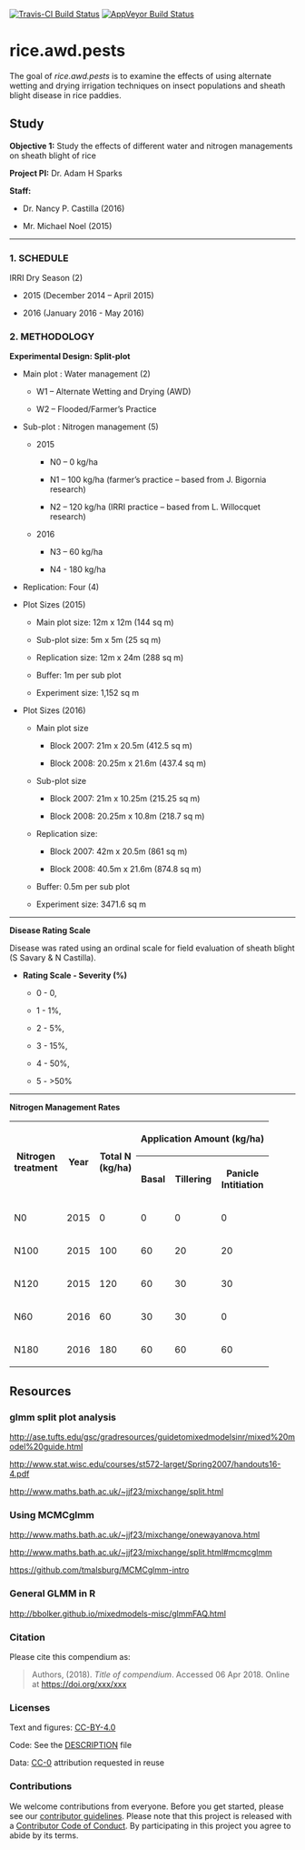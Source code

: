 
<!-- README.md is generated from README.Rmd. Please edit that file -->

[![Travis-CI Build
Status](https://travis-ci.org/openplantpathology/rice_awd_pests.svg?branch=master)](https://travis-ci.org/openplantpathology/rice_awd_pests)
[![AppVeyor Build
Status](https://ci.appveyor.com/api/projects/status/github/phytopathology/rice_awd_pests?branch=master&svg=true)](https://ci.appveyor.com/project/phytopathology/rice_awd_pests)

# rice.awd.pests

The goal of *rice.awd.pests* is to examine the effects of using
alternate wetting and drying irrigation techniques on insect populations
and sheath blight disease in rice paddies.

## Study

**Objective 1:** Study the effects of different water and nitrogen
managements on sheath blight of rice

**Project PI:** Dr. Adam H Sparks

**Staff:**

  - Dr. Nancy P. Castilla (2016)

  - Mr. Michael Noel (2015)

-----

### 1\. SCHEDULE

IRRI Dry Season (2)

  - 2015 (December 2014 – April 2015)

  - 2016 (January 2016 - May 2016)

### 2\. METHODOLOGY

**Experimental Design: Split-plot**

  - Main plot : Water management (2)
    
      - W1 – Alternate Wetting and Drying (AWD)
    
      - W2 – Flooded/Farmer’s Practice

  - Sub-plot : Nitrogen management (5)
    
      - 2015
        
          - N0 – 0 kg/ha
        
          - N1 – 100 kg/ha (farmer’s practice – based from J. Bigornia
            research)
        
          - N2 – 120 kg/ha (IRRI practice – based from L. Willocquet
            research)
    
      - 2016
        
          - N3 – 60 kg/ha
        
          - N4 - 180 kg/ha

  - Replication: Four (4)

  - Plot Sizes (2015)
    
      - Main plot size: 12m x 12m (144 sq m)
    
      - Sub-plot size: 5m x 5m (25 sq m)
    
      - Replication size: 12m x 24m (288 sq m)
    
      - Buffer: 1m per sub plot
    
      - Experiment size: 1,152 sq m

  - Plot Sizes (2016)
    
      - Main plot size
        
          - Block 2007: 21m x 20.5m (412.5 sq m)
        
          - Block 2008: 20.25m x 21.6m (437.4 sq m)
    
      - Sub-plot size
        
          - Block 2007: 21m x 10.25m (215.25 sq m)
        
          - Block 2008: 20.25m x 10.8m (218.7 sq m)
    
      - Replication size:
        
          - Block 2007: 42m x 20.5m (861 sq m)
        
          - Block 2008: 40.5m x 21.6m (874.8 sq m)
    
      - Buffer: 0.5m per sub plot
    
      - Experiment size: 3471.6 sq m

-----

**Disease Rating Scale**

Disease was rated using an ordinal scale for field evaluation of sheath
blight (S Savary & N Castilla).

  - **Rating Scale - Severity (%)**
    
      - 0 - 0,
    
      - 1 - 1%,
    
      - 2 - 5%,
    
      - 3 - 15%,
    
      - 4 - 50%,
    
      - 5 - \>50%

-----

**Nitrogen Management Rates**

<table width="500">

<tr>

<th rowspan="2">

Nitrogen<br>treatment

</th>

<th rowspan="2">

Year

</th>

<th rowspan="2">

Total N<br>(kg/ha)

</th>

<th colspan="4">

Application Amount
(kg/ha)

</th>

</tr>

<tr>

<th>

Basal

</th>

<th>

Tillering

</th>

<th>

Panicle<br>Intitiation

</th>

</tr>

<tr>

<td>

N0

</td>

<td>

2015

</td>

<td>

0

</td>

<td>

0

</td>

<td>

0

</td>

<td>

0

</td>

</tr>

<tr>

<td>

N100

</td>

<td>

2015

</td>

<td>

100

</td>

<td>

60

</td>

<td>

20

</td>

<td>

20

</td>

</tr>

<tr>

<td>

N120

</td>

<td>

2015

</td>

<td>

120

</td>

<td>

60

</td>

<td>

30

</td>

<td>

30

</td>

</tr>

<tr>

<td>

N60

</td>

<td>

2016

</td>

<td>

60

</td>

<td>

30

</td>

<td>

30

</td>

<td>

0

</td>

</tr>

<tr>

<td>

N180

</td>

<td>

2016

</td>

<td>

180

</td>

<td>

60

</td>

<td>

60

</td>

<td>

60

</td>

</tr>

</table>

## Resources

### glmm split plot analysis

<http://ase.tufts.edu/gsc/gradresources/guidetomixedmodelsinr/mixed%20model%20guide.html>

<http://www.stat.wisc.edu/courses/st572-larget/Spring2007/handouts16-4.pdf>

<http://www.maths.bath.ac.uk/~jjf23/mixchange/split.html>

### Using MCMCglmm

<http://www.maths.bath.ac.uk/~jjf23/mixchange/onewayanova.html>

<http://www.maths.bath.ac.uk/~jjf23/mixchange/split.html#mcmcglmm>

<https://github.com/tmalsburg/MCMCglmm-intro>

### General GLMM in R

<http://bbolker.github.io/mixedmodels-misc/glmmFAQ.html>

### Citation

Please cite this compendium as:

> Authors, (2018). *Title of compendium*. Accessed 06 Apr 2018. Online
> at <https://doi.org/xxx/xxx>

### Licenses

Text and figures:
[CC-BY-4.0](http://creativecommons.org/licenses/by/4.0/)

Code: See the [DESCRIPTION](DESCRIPTION) file

Data: [CC-0](http://creativecommons.org/publicdomain/zero/1.0/)
attribution requested in reuse

### Contributions

We welcome contributions from everyone. Before you get started, please
see our [contributor guidelines](CONTRIBUTING.md). Please note that this
project is released with a [Contributor Code of Conduct](CONDUCT.md). By
participating in this project you agree to abide by its terms.
